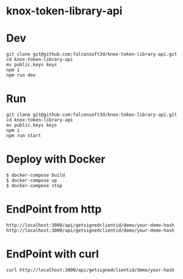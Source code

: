 # knox-token-library-api

# Dev 
```
git clone git@github.com:falconsoft3d/knox-token-library-api.git
cd knox-token-library-api
mv public.keys keys
npm i
npm run dev
```

# Run 
```
git clone git@github.com:falconsoft3d/knox-token-library-api.git
cd knox-token-library-api
mv public.keys keys
npm i
npm run start
```

# Deploy with Docker
```
$ docker-compose build
$ docker-compose up
$ docker-compose stop
```

# EndPoint from http
```
http://localhost:3000/api/getsignedclientid/demo/your-demo-hash
http://localhost:3000/api/getsignedclientid/demo/your-demo-hash
```

# EndPoint with curl
```
curl http://localhost:3000/api/getsignedclientid/demo/your-hash
```